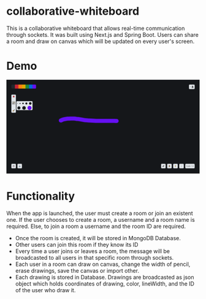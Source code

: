 # collaborative-whiteboard
This is a collaborative whiteboard that allows real-time communication through sockets. It was built using Next.js and Spring Boot. Users can share a room and draw on canvas which will be updated on every user's screen. 


# Demo
![Demo Image](https://github.com/costingh/collaborative-whiteboard/blob/master/demo.png?raw=true)

# Functionality
When the app is launched, the user must create a room or join an existent one. 
If the user chooses to create a room, a username and a room name is required. Else, to join a room a username and the room ID are required.
* Once the room is created, it will be stored in MongoDB Database.
* Other users can join this room if they know its ID
* Every time a user joins or leaves a room, the message will be broadcasted to all users in that specific room through sockets.
* Each user in a room can draw on canvas, change the width of pencil, erase drawings, save the canvas or import other.
* Each drawing is stored in Database. Drawings are broadcasted as json object which holds coordinates of drawing, color, lineWidth, and the ID of the user who draw it.
